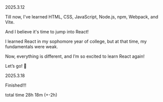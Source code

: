 2025.3.12

Till now, I've learned HTML, CSS, JavaScript, Node.js, npm, Webpack, and Vite.

And I believe it's time to jump into React!

I learned React in my sophomore year of college, but at that time,
my fundamentals were weak.

Now, everything is different, and I’m so excited to learn React again!

Let’s go! 🚀

2025.3.18

Finished!!!

total time
28h 18m (+-2h)